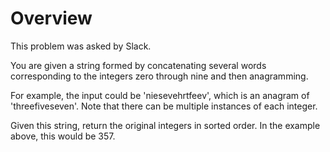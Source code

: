# Overview 

This problem was asked by Slack.

You are given a string formed by concatenating several words corresponding to the integers zero
through nine and then anagramming.

For example, the input could be 'niesevehrtfeev', which is an anagram of 'threefiveseven'. Note that
there can be multiple instances of each integer.

Given this string, return the original integers in sorted order. In the example above, this would be
357.